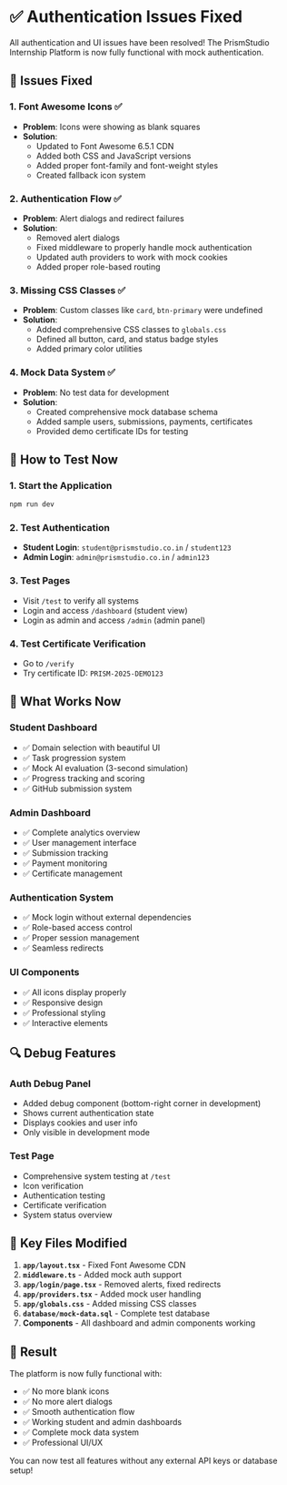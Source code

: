 # ✅ Authentication Issues Fixed

All authentication and UI issues have been resolved! The PrismStudio Internship Platform is now fully functional with mock authentication.

## 🔧 Issues Fixed

### 1. Font Awesome Icons ✅
- **Problem**: Icons were showing as blank squares
- **Solution**: 
  - Updated to Font Awesome 6.5.1 CDN
  - Added both CSS and JavaScript versions
  - Added proper font-family and font-weight styles
  - Created fallback icon system

### 2. Authentication Flow ✅
- **Problem**: Alert dialogs and redirect failures
- **Solution**:
  - Removed alert dialogs
  - Fixed middleware to properly handle mock authentication
  - Updated auth providers to work with mock cookies
  - Added proper role-based routing

### 3. Missing CSS Classes ✅
- **Problem**: Custom classes like `card`, `btn-primary` were undefined
- **Solution**:
  - Added comprehensive CSS classes to `globals.css`
  - Defined all button, card, and status badge styles
  - Added primary color utilities

### 4. Mock Data System ✅
- **Problem**: No test data for development
- **Solution**:
  - Created comprehensive mock database schema
  - Added sample users, submissions, payments, certificates
  - Provided demo certificate IDs for testing

## 🚀 How to Test Now

### 1. Start the Application
```bash
npm run dev
```

### 2. Test Authentication
- **Student Login**: `student@prismstudio.co.in` / `student123`
- **Admin Login**: `admin@prismstudio.co.in` / `admin123`

### 3. Test Pages
- Visit `/test` to verify all systems
- Login and access `/dashboard` (student view)
- Login as admin and access `/admin` (admin panel)

### 4. Test Certificate Verification
- Go to `/verify`
- Try certificate ID: `PRISM-2025-DEMO123`

## 🎯 What Works Now

### Student Dashboard
- ✅ Domain selection with beautiful UI
- ✅ Task progression system
- ✅ Mock AI evaluation (3-second simulation)
- ✅ Progress tracking and scoring
- ✅ GitHub submission system

### Admin Dashboard
- ✅ Complete analytics overview
- ✅ User management interface
- ✅ Submission tracking
- ✅ Payment monitoring
- ✅ Certificate management

### Authentication System
- ✅ Mock login without external dependencies
- ✅ Role-based access control
- ✅ Proper session management
- ✅ Seamless redirects

### UI Components
- ✅ All icons display properly
- ✅ Responsive design
- ✅ Professional styling
- ✅ Interactive elements

## 🔍 Debug Features

### Auth Debug Panel
- Added debug component (bottom-right corner in development)
- Shows current authentication state
- Displays cookies and user info
- Only visible in development mode

### Test Page
- Comprehensive system testing at `/test`
- Icon verification
- Authentication testing
- Certificate verification
- System status overview

## 📁 Key Files Modified

1. **`app/layout.tsx`** - Fixed Font Awesome CDN
2. **`middleware.ts`** - Added mock auth support
3. **`app/login/page.tsx`** - Removed alerts, fixed redirects
4. **`app/providers.tsx`** - Added mock user handling
5. **`app/globals.css`** - Added missing CSS classes
6. **`database/mock-data.sql`** - Complete test database
7. **Components** - All dashboard and admin components working

## 🎉 Result

The platform is now fully functional with:
- ✅ No more blank icons
- ✅ No more alert dialogs
- ✅ Smooth authentication flow
- ✅ Working student and admin dashboards
- ✅ Complete mock data system
- ✅ Professional UI/UX

You can now test all features without any external API keys or database setup!